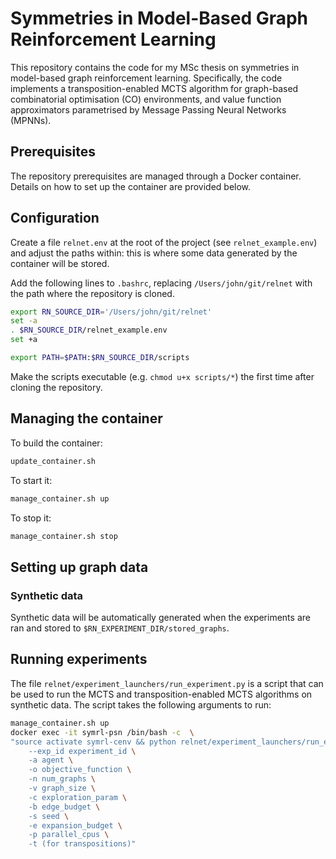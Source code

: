 # Symmetries in Model-Based Graph Reinforcement Learning

This repository contains the code for my MSc thesis on symmetries in model-based graph reinforcement learning. Specifically, the code implements a transposition-enabled MCTS algorithm for graph-based combinatorial optimisation (CO) environments, and value function approximators parametrised by Message Passing Neural Networks (MPNNs).

## Prerequisites

The repository prerequisites are managed through a Docker container. Details on how to set up the container are provided below.

## Configuration

Create a file `relnet.env` at the root of the project (see `relnet_example.env`) and adjust the paths within: this is where some data generated by the container will be stored.

Add the following lines to `.bashrc`, replacing `/Users/john/git/relnet` with the path where the repository is cloned. 

```bash
export RN_SOURCE_DIR='/Users/john/git/relnet'
set -a
. $RN_SOURCE_DIR/relnet_example.env
set +a

export PATH=$PATH:$RN_SOURCE_DIR/scripts
```

Make the scripts executable (e.g. `chmod u+x scripts/*`) the first time after cloning the repository.

## Managing the container
To build the container:
```bash
update_container.sh
```
To start it:
```bash
manage_container.sh up
```
To stop it:
```bash
manage_container.sh stop
```

## Setting up graph data

### Synthetic data
Synthetic data will be automatically generated when the experiments are ran and stored to `$RN_EXPERIMENT_DIR/stored_graphs`.

## Running experiments
The file `relnet/experiment_launchers/run_experiment.py` is a script that can be used to run the MCTS and transposition-enabled MCTS algorithms on synthetic data. The script takes the following arguments to run:

```bash
manage_container.sh up
docker exec -it symrl-psn /bin/bash -c  \
"source activate symrl-cenv && python relnet/experiment_launchers/run_experiment.py \
    --exp_id experiment_id \
    -a agent \
    -o objective_function \
    -n num_graphs \
    -v graph_size \
    -c exploration_param \
    -b edge_budget \
    -s seed \
    -e expansion_budget \
    -p parallel_cpus \
    -t (for transpositions)"
```


